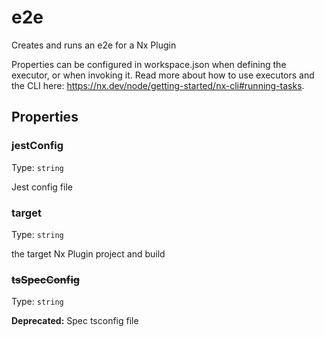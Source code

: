 # e2e

Creates and runs an e2e for a Nx Plugin

Properties can be configured in workspace.json when defining the executor, or when invoking it.
Read more about how to use executors and the CLI here: https://nx.dev/node/getting-started/nx-cli#running-tasks.

## Properties

### jestConfig

Type: `string`

Jest config file

### target

Type: `string`

the target Nx Plugin project and build

### ~~tsSpecConfig~~

Type: `string`

**Deprecated:** Spec tsconfig file
